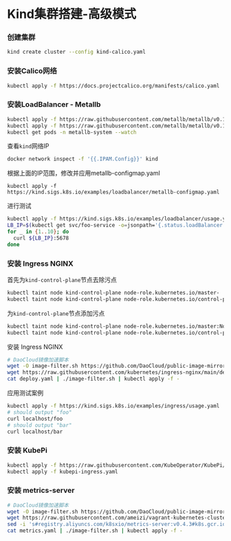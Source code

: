 # Kind集群搭建-高级模式

### 创建集群

```bash
kind create cluster --config kind-calico.yaml
```

### 安装Calico网络

```bash
kubectl apply -f https://docs.projectcalico.org/manifests/calico.yaml
```

### 安装LoadBalancer - Metallb

```bash
kubectl apply -f https://raw.githubusercontent.com/metallb/metallb/v0.12.1/manifests/namespace.yaml
kubectl apply -f https://raw.githubusercontent.com/metallb/metallb/v0.12.1/manifests/metallb.yaml
kubectl get pods -n metallb-system --watch
```

查看`kind`网络IP

```bash
docker network inspect -f '{{.IPAM.Config}}' kind
```

根据上面的IP范围，修改并应用metallb-configmap.yaml

```
kubectl apply -f https://kind.sigs.k8s.io/examples/loadbalancer/metallb-configmap.yaml
```

进行测试

```bash
kubectl apply -f https://kind.sigs.k8s.io/examples/loadbalancer/usage.yaml
LB_IP=$(kubectl get svc/foo-service -o=jsonpath='{.status.loadBalancer.ingress[0].ip}')
for _ in {1..10}; do
  curl ${LB_IP}:5678
done
```

### 安装 Ingress NGINX

首先为`kind-control-plane`节点去除污点

```bash
kubectl taint node kind-control-plane node-role.kubernetes.io/master-
kubectl taint node kind-control-plane node-role.kubernetes.io/control-plane-
```

为`kind-control-plane`节点添加污点

```bash
kubectl taint node kind-control-plane node-role.kubernetes.io/master:NoSchedule
kubectl taint node kind-control-plane node-role.kubernetes.io/control-plane:NoSchedule
```

安装 Ingress NGINX

```bash
# DaoCloud镜像加速脚本
wget -O image-filter.sh https://github.com/DaoCloud/public-image-mirror/raw/main/hack/image-filter.sh && chmod +x image-filter.sh
wget https://raw.githubusercontent.com/kubernetes/ingress-nginx/main/deploy/static/provider/kind/deploy.yaml
cat deploy.yaml | ./image-filter.sh | kubectl apply -f -
```

应用测试案例

```bash
kubectl apply -f https://kind.sigs.k8s.io/examples/ingress/usage.yaml
# should output "foo"
curl localhost/foo
# should output "bar"
curl localhost/bar
```

### 安装 KubePi

```bash
kubectl apply -f https://raw.githubusercontent.com/KubeOperator/KubePi/master/docs/deploy/kubectl/kubepi.yaml
kubectl apply -f kubepi-ingress.yaml
```

### 安装 metrics-server

```bash
# DaoCloud镜像加速脚本
wget -O image-filter.sh https://github.com/DaoCloud/public-image-mirror/raw/main/hack/image-filter.sh && chmod +x image-filter.sh
wget https://raw.githubusercontent.com/ameizi/vagrant-kubernetes-cluster/master/metrics/metrics.yaml
sed -i 's#registry.aliyuncs.com/k8sxio/metrics-server:v0.4.3#k8s.gcr.io/metrics-server/metrics-server:v0.4.5#' metrics.yaml
cat metrics.yaml | ./image-filter.sh | kubectl apply -f -
```